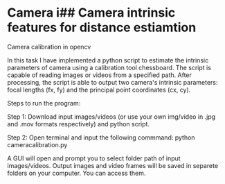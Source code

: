 # Camera i## Camera intrinsic features for distance estiamtion
Camera calibration in opencv

In this task I have implemented a python script to estimate the intrinsic parameters of camera using a calibration tool chessboard. The script is capable of reading images or videos from a specified path. After processing, the script is able to output two camera's intrinsic parameters: focal lengths (fx, fy) and the principal point coordinates (cx, cy).

Steps to run the program:

Step 1: Download input images/videos (or use your own img/video in .jpg and .mov formats respectively) and python script.

Step 2: Open terminal and input the following commmand: python cameracalibration.py

A GUI will open and prompt you to select folder path of input images/videos. Output images and video frames will be saved in separete folders on your computer. You can access them.
